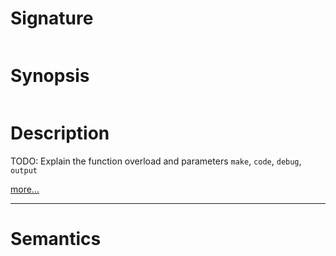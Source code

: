 # Signature
```vikid-signature
```

# Synopsis
```vikid-synopsis
```

# Description
TODO: Explain the function overload and parameters `make`, `code`, `debug`, `output`

[more...](https://developer.mozilla.org/en-US/docs/Web/API/KeyboardEvent/code#try_it_out)

----
# Semantics